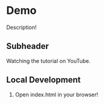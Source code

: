# Demo

Description!

## Subheader

Watching the tutorial on YouTube. 


## Local Development

1. Open index.html in your browser!    